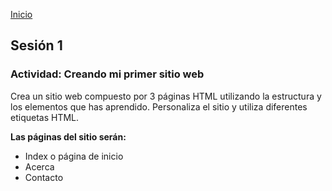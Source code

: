 <!-- No borrar o modificar -->
[Inicio](./index.md)

## Sesión 1 


<!--  -->

### Actividad: Creando mi primer sitio web
Crea un sitio web compuesto por 3 páginas HTML utilizando la estructura y los elementos que has aprendido. Personaliza el sitio y utiliza diferentes etiquetas HTML.

**Las páginas del sitio serán:**

- Index o página de inicio
- Acerca
- Contacto










